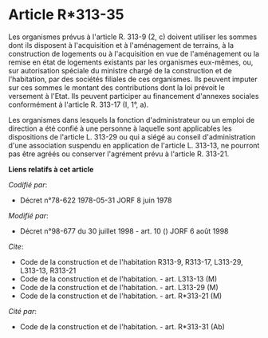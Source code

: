 # Article R*313-35

Les organismes prévus à l'article R. 313-9 (2, c) doivent utiliser les sommes dont ils disposent à l'acquisition et à
l'aménagement  de terrains, à la construction de logements ou à l'acquisition en vue de l'aménagement ou la remise en état de
logements existants par les organismes eux-mêmes, ou, sur autorisation spéciale du ministre chargé de la construction et de
l'habitation, par des sociétés filiales de ces organismes. Ils peuvent imputer sur ces sommes le montant des contributions
dont la loi prévoit le versement à l'Etat. Ils peuvent participer au financement d'annexes sociales conformément à l'article
R. 313-17 (I, 1°, a).

Les organismes dans lesquels la fonction d'administrateur ou un emploi de direction a été confié à une personne à laquelle
sont applicables les dispositions de l'article L. 313-29 ou qui a siégé au conseil d'administration d'une association
suspendu en application de l'article L. 313-13, ne pourront pas être agréés ou conserver l'agrément prévu à l'article R.
313-21.

**Liens relatifs à cet article**

_Codifié par_:

  - Décret n°78-622 1978-05-31 JORF 8 juin 1978

_Modifié par_:

  - Décret n°98-677 du 30 juillet 1998 - art. 10 () JORF 6 août 1998

_Cite_:

  - Code de la construction et de l'habitation R313-9, R313-17, L313-29, L313-13, R313-21
  - Code de la construction et de l'habitation. - art. L313-13 (M)
  - Code de la construction et de l'habitation. - art. L313-29 (M)
  - Code de la construction et de l'habitation. - art. R*313-21 (M)

_Cité par_:

  - Code de la construction et de l'habitation. - art. R*313-31 (Ab)
